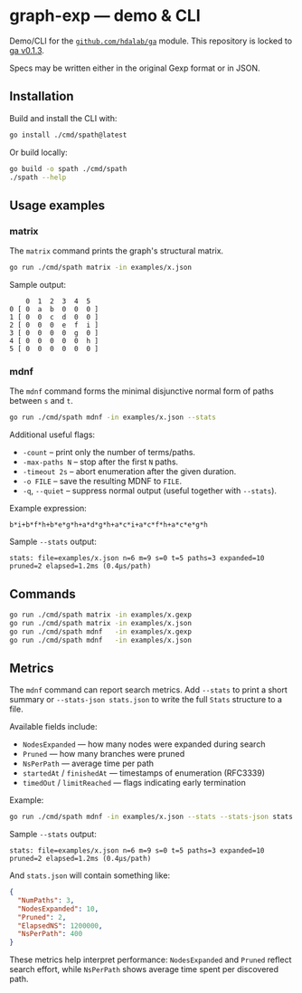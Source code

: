 # graph-exp — demo & CLI

Demo/CLI for the [`github.com/hdalab/ga`](https://github.com/hdalab/ga) module. This repository is locked to [ga v0.1.3](https://github.com/hdalab/ga/releases/tag/v0.1.3).

Specs may be written either in the original Gexp format or in JSON.

## Installation

Build and install the CLI with:

```bash
go install ./cmd/spath@latest
```

Or build locally:

```bash
go build -o spath ./cmd/spath
./spath --help
```

## Usage examples

### matrix

The `matrix` command prints the graph's structural matrix.

```bash
go run ./cmd/spath matrix -in examples/x.json
```

Sample output:

```
    0  1  2  3  4  5
0 [ 0  a  b  0  0  0 ]
1 [ 0  0  c  d  0  0 ]
2 [ 0  0  0  e  f  i ]
3 [ 0  0  0  0  g  0 ]
4 [ 0  0  0  0  0  h ]
5 [ 0  0  0  0  0  0 ]
```

### mdnf

The `mdnf` command forms the minimal disjunctive normal form of paths between `s` and `t`.

```bash
go run ./cmd/spath mdnf -in examples/x.json --stats
```

Additional useful flags:

- `-count` – print only the number of terms/paths.
- `-max-paths N` – stop after the first `N` paths.
- `-timeout 2s` – abort enumeration after the given duration.
- `-o FILE` – save the resulting MDNF to `FILE`.
- `-q`, `--quiet` – suppress normal output (useful together with `--stats`).

Example expression:

```
b*i+b*f*h+b*e*g*h+a*d*g*h+a*c*i+a*c*f*h+a*c*e*g*h
```

Sample `--stats` output:

```
stats: file=examples/x.json n=6 m=9 s=0 t=5 paths=3 expanded=10 pruned=2 elapsed=1.2ms (0.4µs/path)
```

## Commands

```bash
go run ./cmd/spath matrix -in examples/x.gexp
go run ./cmd/spath matrix -in examples/x.json
go run ./cmd/spath mdnf   -in examples/x.gexp
go run ./cmd/spath mdnf   -in examples/x.json
```

## Metrics

The `mdnf` command can report search metrics. Add `--stats` to print a short summary
or `--stats-json stats.json` to write the full `Stats` structure to a file.

Available fields include:
- `NodesExpanded` — how many nodes were expanded during search
- `Pruned` — how many branches were pruned
- `NsPerPath` — average time per path
- `startedAt` / `finishedAt` — timestamps of enumeration (RFC3339)
- `timedOut` / `limitReached` — flags indicating early termination

Example:

```bash
go run ./cmd/spath mdnf -in examples/x.json --stats --stats-json stats.json
```

Sample `--stats` output:

```
stats: file=examples/x.json n=6 m=9 s=0 t=5 paths=3 expanded=10 pruned=2 elapsed=1.2ms (0.4µs/path)
```

And `stats.json` will contain something like:

```json
{
  "NumPaths": 3,
  "NodesExpanded": 10,
  "Pruned": 2,
  "ElapsedNS": 1200000,
  "NsPerPath": 400
}
```

These metrics help interpret performance: `NodesExpanded` and `Pruned` reflect search effort, while `NsPerPath` shows average time spent per discovered path.

